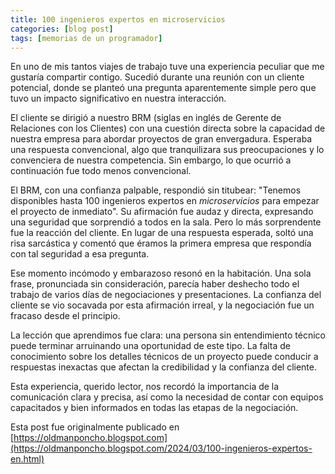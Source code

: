 ```yaml
---
title: 100 ingenieros expertos en microservicios
categories: [blog post]
tags: [memorias de un programador]
---
```

En uno de mis tantos viajes de trabajo tuve una experiencia peculiar que me gustaría compartir contigo. Sucedió durante una reunión con un cliente potencial, donde se planteó una pregunta aparentemente simple pero que tuvo un impacto significativo en nuestra interacción.

El cliente se dirigió a nuestro BRM (siglas en inglés de Gerente de Relaciones con los Clientes) con una cuestión directa sobre la capacidad de nuestra empresa para abordar proyectos de gran envergadura. Esperaba una respuesta convencional, algo que tranquilizara sus preocupaciones y lo convenciera de nuestra competencia. Sin embargo, lo que ocurrió a continuación fue todo menos convencional.

El BRM, con una confianza palpable, respondió sin titubear: "Tenemos disponibles hasta 100 ingenieros expertos en *microservicios* para empezar el proyecto de inmediato". Su afirmación fue audaz y directa, expresando una seguridad que sorprendió a todos en la sala. Pero lo más sorprendente fue la reacción del cliente. En lugar de una respuesta esperada, soltó una risa sarcástica y comentó que éramos la primera empresa que respondía con tal seguridad a esa pregunta.

Ese momento incómodo y embarazoso resonó en la habitación. Una sola frase, pronunciada sin consideración, parecía haber deshecho todo el trabajo de varios días de negociaciones y presentaciones. La confianza del cliente se vio socavada por esta afirmación irreal, y la negociación fue un fracaso desde el principio.

La lección que aprendimos fue clara: una persona sin entendimiento técnico puede terminar arruinando una oportunidad de este tipo. La falta de conocimiento sobre los detalles técnicos de un proyecto puede conducir a respuestas inexactas que afectan la credibilidad y la confianza del cliente.

Esta experiencia, querido lector, nos recordó la importancia de la comunicación clara y precisa, así como la necesidad de contar con equipos capacitados y bien informados en todas las etapas de la negociación.

Esta post fue originalmente publicado en [https://oldmanponcho.blogspot.com](https://oldmanponcho.blogspot.com/2024/03/100-ingenieros-expertos-en.html)